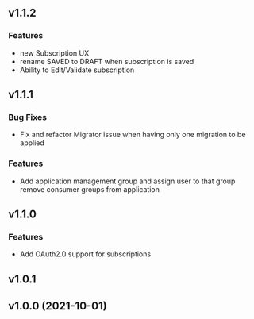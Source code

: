 <a name="v1.1.2"></a>
## v1.1.2

### Features

* new Subscription UX
* rename SAVED to DRAFT when subscription is saved
* Ability to Edit/Validate subscription

<a name="v1.1.1"></a>
## v1.1.1

### Bug Fixes

* Fix and refactor Migrator issue when having only one migration to be applied

### Features

* Add application management group and assign user to that group remove consumer groups from application


<a name="v1.1.0"></a>
## v1.1.0

### Features

* Add OAuth2.0 support for subscriptions

<a name="v1.0.1"></a>
## v1.0.1


<a name="v1.0.0"></a>
## v1.0.0 (2021-10-01)

